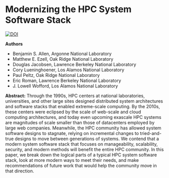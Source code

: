 # Modernizing the HPC System Software Stack

[![DOI](https://zenodo.org/badge/DOI/10.5281/zenodo.4324415.svg)](https://doi.org/10.5281/zenodo.4324415)

**Authors**
* Benjamin S. Allen, Argonne National Laboratory
* Matthew E. Ezell, Oak Ridge National Laboratory
* Douglas Jacobsen, Lawrence Berkeley National Laboratory
* Cory Lueninghoener, Los Alamos National Laboratory
* Paul Peltz, Oak Ridge National Laboratory
* Eric Roman, Lawrence Berkeley National Laboratory
* J. Lowell Wofford, Los Alamos National Laboratory

**Abstract:**
Through the 1990s, HPC centers at national laboratories, universities, and other large sites designed distributed system architectures and software stacks that enabled extreme-scale computing. By the 2010s, these centers were eclipsed by the scale of web-scale and cloud computing architectures, and today even upcoming exascale HPC systems are magnitudes of scale smaller than those of datacenters employed by large web companies. Meanwhile, the HPC community has allowed system software designs to stagnate, relying on incremental changes to tried-and-true designs to move between generations of systems. We contend that a modern system software stack that focuses on manageability, scalability, security, and modern methods will benefit the entire HPC community. In this paper, we break down the logical parts of a typical HPC system software stack, look at more modern ways to meet their needs, and make recommendations of future work that would help the community move in that direction.
